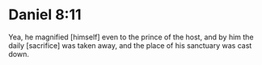 # Daniel 8:11

Yea, he magnified [himself] even to the prince of the host, and by him the daily [sacrifice] was taken away, and the place of his sanctuary was cast down.